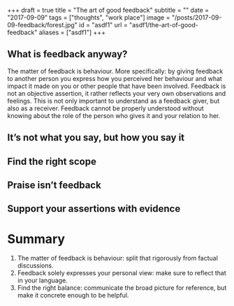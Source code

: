 +++
draft = true
title = "The art of good feedback"
subtitle = ""
date = "2017-09-09"
tags = ["thoughts", "work place"]
image = "/posts/2017-09-09-feedback/forest.jpg"
id = "asdf1"
url = "asdf1/the-art-of-good-feedback"
aliases = ["asdf1"]
+++

## What is feedback anyway?

The matter of feedback is behaviour. More specifically: by giving feedback to another person you express how you perceived her behaviour and what impact it made on you or other people that have been involved. Feedback is not an objective assertion, it rather reflects your very own observations and feelings. This is not only important to understand as a feedback giver, but also as a receiver. Feedback cannot be properly understood without knowing about the role of the person who gives it and your relation to her.

## It’s not what you say, but how you say it

## Find the right scope

## Praise isn’t feedback

## Support your assertions with evidence


# Summary

1. The matter of feedback is behaviour: split that rigorously from factual discussions.
2. Feedback solely expresses your personal view: make sure to reflect that in your language.
3. Find the right balance: communicate the broad picture for reference, but make it concrete enough to be helpful.
